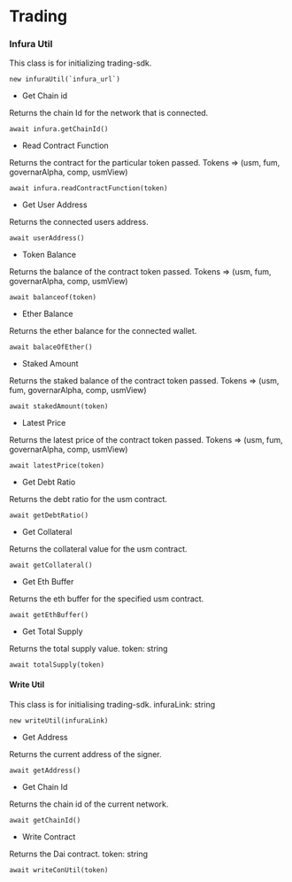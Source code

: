 # Trading

### Infura Util

This class is for initializing trading-sdk.

```text
new infuraUtil(`infura_url`)
```

* Get Chain id

Returns the chain Id for the network that is connected.

```text
await infura.getChainId()
```

* Read Contract Function

Returns the contract for the particular token passed. Tokens =&gt; \(usm, fum, governarAlpha, comp, usmView\)

```text
await infura.readContractFunction(token)
```

* Get User Address

Returns the connected users address.

```text
await userAddress()
```

* Token Balance

Returns the balance of the contract token passed. Tokens =&gt; \(usm, fum, governarAlpha, comp, usmView\)

```text
await balanceof(token)
```

* Ether Balance

Returns the ether balance for the connected wallet.

```text
await balaceOfEther()
```

* Staked Amount

Returns the staked balance of the contract token passed. Tokens =&gt; \(usm, fum, governarAlpha, comp, usmView\)

```text
await stakedAmount(token)
```

* Latest Price

Returns the latest price of the contract token passed. Tokens =&gt; \(usm, fum, governarAlpha, comp, usmView\)

```text
await latestPrice(token)
```

* Get Debt Ratio

Returns the debt ratio for the usm contract.

```text
await getDebtRatio()
```

* Get Collateral

Returns the collateral value for the usm contract.

```text
await getCollateral()
```

* Get Eth Buffer

Returns the eth buffer for the specified usm contract.

```text
await getEthBuffer()
```

* Get Total Supply

Returns the total supply value. token: string

```text
await totalSupply(token)
```

#### Write Util



This class is for initialising trading-sdk. infuraLink: string

```text
new writeUtil(infuraLink)
```

* Get Address

Returns the current address of the signer.

```text
await getAddress()
```

* Get Chain Id

Returns the chain id of the current network.

```text
await getChainId()
```

* Write Contract

Returns the Dai contract. token: string

```text
await writeConUtil(token)
```

